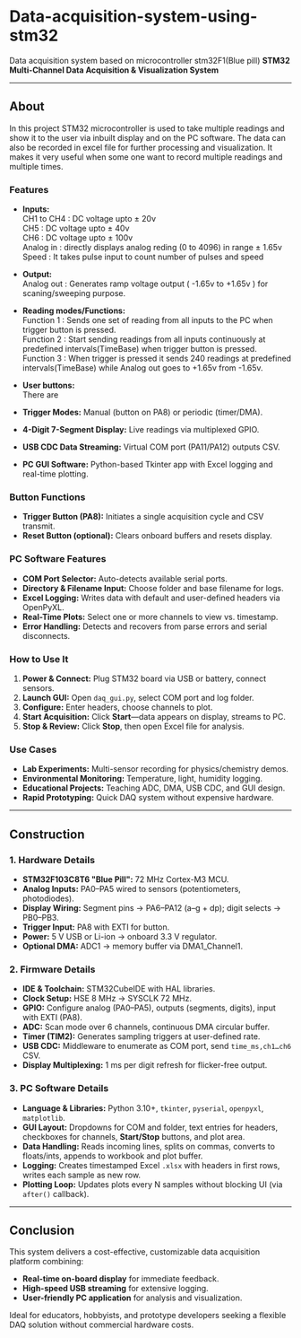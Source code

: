 # Data-acquisition-system-using-stm32
Data acquisition system based on microcontroller stm32F1(Blue pill) 
**STM32 Multi-Channel Data Acquisition & Visualization System**

---

## About
In this project STM32 microcontroller is used to take multiple readings and show it to the user via inbuilt display and on the PC software. The data can also be recorded in excel file for further processing and visualization. It makes it very useful when some one want to record multiple readings and multiple times.


### Features
- **Inputs:**
              </br> CH1 to CH4 : DC voltage upto ± 20v
              </br> CH5 : DC voltage upto ± 40v
              </br> CH6 : DC voltage upto ± 100v
              </br> Analog in : directly displays analog reding (0 to 4096) in range ± 1.65v
              </br> Speed : It takes pulse input to count number of pulses and speed

  
- **Output:** </br>
              Analog out : Generates ramp voltage output ( -1.65v to +1.65v ) for scaning/sweeping purpose.


- **Reading modes/Functions:** </br>
     Function 1 : Sends one set of reading from all inputs to the PC when trigger button is pressed.</br>
     Function 2 : Start sending readings from all inputs continuously at predefined intervals(TimeBase) when trigger button is pressed.</br>
     Function 3 : When trigger is pressed it sends 240 readings at predefined intervals(TimeBase) while Analog out goes to +1.65v from -1.65v. 

- **User buttons:**</br>
There are 
- **Trigger Modes:** Manual (button on PA8) or periodic (timer/DMA).  
- **4-Digit 7-Segment Display:** Live readings via multiplexed GPIO.  
- **USB CDC Data Streaming:** Virtual COM port (PA11/PA12) outputs CSV.  
- **PC GUI Software:** Python-based Tkinter app with Excel logging and real-time plotting.

### Button Functions
- **Trigger Button (PA8):** Initiates a single acquisition cycle and CSV transmit.  
- **Reset Button (optional):** Clears onboard buffers and resets display.

### PC Software Features
- **COM Port Selector:** Auto-detects available serial ports.  
- **Directory & Filename Input:** Choose folder and base filename for logs.  
- **Excel Logging:** Writes data with default and user-defined headers via OpenPyXL.  
- **Real-Time Plots:** Select one or more channels to view vs. timestamp.  
- **Error Handling:** Detects and recovers from parse errors and serial disconnects.

### How to Use It
1. **Power & Connect:** Plug STM32 board via USB or battery, connect sensors.  
2. **Launch GUI:** Open `daq_gui.py`, select COM port and log folder.  
3. **Configure:** Enter headers, choose channels to plot.  
4. **Start Acquisition:** Click **Start**—data appears on display, streams to PC.  
5. **Stop & Review:** Click **Stop**, then open Excel file for analysis.

### Use Cases
- **Lab Experiments:** Multi-sensor recording for physics/chemistry demos.  
- **Environmental Monitoring:** Temperature, light, humidity logging.  
- **Educational Projects:** Teaching ADC, DMA, USB CDC, and GUI design.  
- **Rapid Prototyping:** Quick DAQ system without expensive hardware.

---

## Construction

### 1. Hardware Details
- **STM32F103C8T6 "Blue Pill":** 72 MHz Cortex-M3 MCU.  
- **Analog Inputs:** PA0–PA5 wired to sensors (potentiometers, photodiodes).  
- **Display Wiring:** Segment pins → PA6–PA12 (a–g + dp); digit selects → PB0–PB3.  
- **Trigger Input:** PA8 with EXTI for button.  
- **Power:** 5 V USB or Li-ion → onboard 3.3 V regulator.  
- **Optional DMA:** ADC1 → memory buffer via DMA1_Channel1.

### 2. Firmware Details
- **IDE & Toolchain:** STM32CubeIDE with HAL libraries.  
- **Clock Setup:** HSE 8 MHz → SYSCLK 72 MHz.  
- **GPIO:** Configure analog (PA0–PA5), outputs (segments, digits), input with EXTI (PA8).  
- **ADC:** Scan mode over 6 channels, continuous DMA circular buffer.  
- **Timer (TIM2):** Generates sampling triggers at user-defined rate.  
- **USB CDC:** Middleware to enumerate as COM port, send `time_ms,ch1…ch6` CSV.  
- **Display Multiplexing:** 1 ms per digit refresh for flicker-free output.

### 3. PC Software Details
- **Language & Libraries:** Python 3.10+, `tkinter`, `pyserial`, `openpyxl`, `matplotlib`.  
- **GUI Layout:** Dropdowns for COM and folder, text entries for headers, checkboxes for channels, **Start/Stop** buttons, and plot area.  
- **Data Handling:** Reads incoming lines, splits on commas, converts to floats/ints, appends to workbook and plot buffer.  
- **Logging:** Creates timestamped Excel `.xlsx` with headers in first rows, writes each sample as new row.  
- **Plotting Loop:** Updates plots every N samples without blocking UI (via `after()` callback).

---

## Conclusion

This system delivers a cost-effective, customizable data acquisition platform combining:
- **Real-time on-board display** for immediate feedback.  
- **High-speed USB streaming** for extensive logging.  
- **User-friendly PC application** for analysis and visualization.  

Ideal for educators, hobbyists, and prototype developers seeking a flexible DAQ solution without commercial hardware costs.
